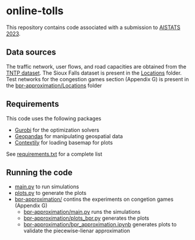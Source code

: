 # online-tolls

This repository contains code associated with a submission to [AISTATS 2023](http://aistats.org/aistats2023/). 

## Data sources ##
The traffic network, user flows, and road capacities are obtained from the [TNTP dataset](https://github.com/bstabler/TransportationNetworks). The Sioux Falls dataset is present in the [Locations](Locations) folder. Test networks for the congestion games section (Appendix G) is present in the [bpr-approximation/Locations](bpr-approximation/Locations) folder

## Requirements ##

This code uses the following packages
- [Gurobi](https://www.gurobi.com/products/gurobi-optimizer/) for the optimization solvers
- [Geopandas](https://geopandas.org/en/stable/) for manipulating geospatial data
- [Contextily](https://contextily.readthedocs.io/en/latest/) for loading basemap for plots

See [requirements.txt](requirements.txt) for a complete list

## Running the code ##

- [main.py](main.py) to run simulations
- [plots.py](plots.py) to generate the plots 
- [bpr-approximation/](bpr-approximation/) contins the experiments on congetion games (Appendix G)
    - [bpr-approximation/main.py](bpr-approximation/main.py) runs the simulations
    - [bpr-approximation/plots_bpr.py](bpr-approximation/plots_bpr.py) generates the plots
    - [bpr-approximation/bpr_approximation.ipynb](bpr-approximation/bpr_approximation.ipynb) generates plots to validate the piecewise-lienar approximation
